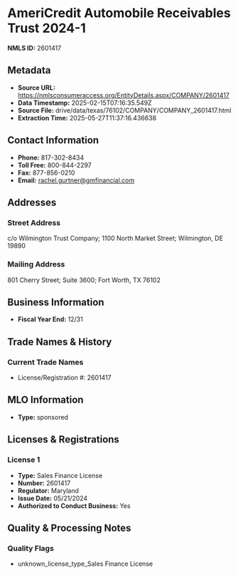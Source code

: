 # AmeriCredit Automobile Receivables Trust 2024-1

**NMLS ID:** 2601417

## Metadata
- **Source URL:** https://nmlsconsumeraccess.org/EntityDetails.aspx/COMPANY/2601417
- **Data Timestamp:** 2025-02-15T07:16:35.549Z
- **Source File:** drive/data/texas/76102/COMPANY/COMPANY_2601417.html
- **Extraction Time:** 2025-05-27T11:37:16.436638

## Contact Information
- **Phone:** 817-302-8434
- **Toll Free:** 800-844-2297
- **Fax:** 877-856-0210
- **Email:** rachel.gurtner@gmfinancial.com

## Addresses
### Street Address
c/o Wilmington Trust Company; 1100 North Market Street; Wilmington, DE 19890

### Mailing Address
801 Cherry Street; Suite 3600; Fort Worth, TX 76102

## Business Information
- **Fiscal Year End:** 12/31

## Trade Names & History
### Current Trade Names
- License/Registration #: 2601417

## MLO Information
- **Type:** sponsored

## Licenses & Registrations

### License 1
- **Type:** Sales Finance License
- **Number:** 2601417
- **Regulator:** Maryland
- **Issue Date:** 05/21/2024
- **Authorized to Conduct Business:** Yes

## Quality & Processing Notes
### Quality Flags
- unknown_license_type_Sales Finance License
